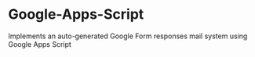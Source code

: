 # Google-Apps-Script
Implements an auto-generated Google Form responses mail system using Google Apps Script
